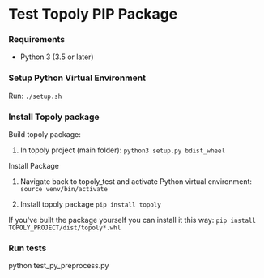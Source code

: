 # Test Topoly PIP Package

### Requirements
- Python 3 (3.5 or later)

### Setup Python Virtual Environment

Run:
``./setup.sh``

### Install Topoly package
Build topoly package:
1. In topoly project (main folder):
``python3 setup.py bdist_wheel``

Install Package
1. Navigate back to topoly_test and activate Python virtual environment:
``source venv/bin/activate``
  
2. Install topoly package
``pip install topoly``

If you've built the package yourself you can install it this way:
``pip install TOPOLY_PROJECT/dist/topoly*.whl``


### Run tests

python test_py_preprocess.py
